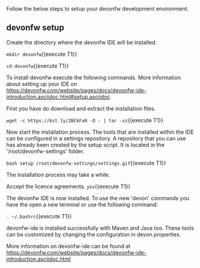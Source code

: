 Follow the below steps to setup your devonfw development environment.


## devonfw setup



Create the directory where the devonfw IDE will be installed.

`mkdir devonfw`{{execute T1}}

`cd devonfw`{{execute T1}}


To install devonfw execute the following commands. More information about setting up your IDE on https://devonfw.com/website/pages/docs/devonfw-ide-introduction.asciidoc.html#setup.asciidoc

First you have do download and extract the installation files.

`wget -c https://bit.ly/2BCkFa9 -O - | tar -xz`{{execute T1}}

Now start the installation process. The tools that are installed within the IDE can be configured in a settings repository. A repository that you can use has already been created by the setup script. It is located in the '/root/devonfw-settings' folder.

`bash setup /root/devonfw-settings/settings.git`{{execute T1}}

The installation process may take a while.

Accept the licence agreements.
`yes`{{execute T1}}

The devonfw IDE is now installed. To use the new 'devon' commands you have the open a new terminal or use the following command:

`. ~/.bashrc`{{execute T1}}

devonfw-ide is installed successfully with Maven and Java too. These tools can be customized by changing the configuration
in devon.properties.

More information on devonfw-ide can be found at https://devonfw.com/website/pages/docs/devonfw-ide-introduction.asciidoc.html

